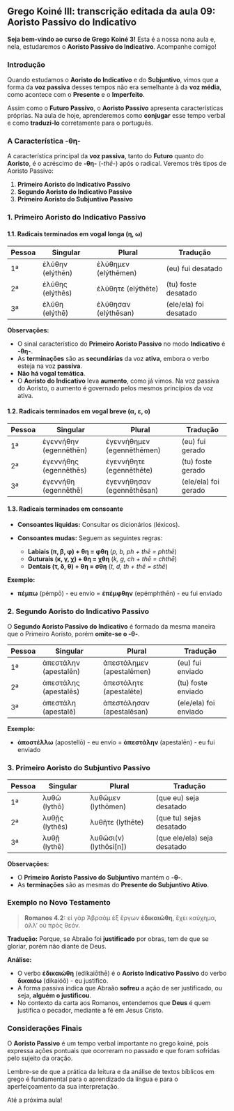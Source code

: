 ## Grego Koiné III: transcrição editada da aula 09: Aoristo Passivo do Indicativo

**Seja bem-vindo ao curso de Grego Koiné 3!** Esta é a nossa nona aula e, nela, estudaremos o **Aoristo Passivo do Indicativo**.  Acompanhe comigo!

### Introdução

Quando estudamos o **Aoristo do Indicativo** e do **Subjuntivo**, vimos que a forma da **voz passiva** desses tempos não era semelhante à da **voz média**, como acontece com o **Presente** e o **Imperfeito**. 

Assim como o **Futuro Passivo**, o **Aoristo Passivo** apresenta características próprias.  Na aula de hoje, aprenderemos como **conjugar** esse tempo verbal e como **traduzi-lo** corretamente para o português.

### A Característica -θη-

A característica principal da **voz passiva**, tanto do **Futuro** quanto do **Aoristo**, é o acréscimo de **-θη-**  (*-thē-*) após o radical.  Veremos três tipos de Aoristo Passivo:

1. **Primeiro Aoristo do Indicativo Passivo**
2. **Segundo Aoristo do Indicativo Passivo**
3. **Primeiro Aoristo do Subjuntivo Passivo**

### 1. Primeiro Aoristo do Indicativo Passivo

#### 1.1. Radicais terminados em vogal longa (η, ω)

| Pessoa | Singular | Plural | Tradução |
|---|---|---|---|
| 1ª | ἐλύθην (elýthēn) | ἐλύθημεν (elýthēmen) | (eu) fui desatado |
| 2ª | ἐλύθης (elýthēs) | ἐλύθητε (elýthēte) | (tu) foste desatado |
| 3ª | ἐλύθη (elýthē) | ἐλύθησαν (elýthēsan) | (ele/ela) foi desatado |

**Observações:**

* O sinal característico do **Primeiro Aoristo Passivo** no modo **Indicativo** é **-θη-**.
* As **terminações** são as **secundárias** da voz **ativa**, embora o verbo esteja na voz **passiva**.
* **Não há vogal temática**.
* O **Aoristo do Indicativo** leva **aumento**, como já vimos. Na voz passiva do Aoristo, o aumento é governado pelos mesmos princípios da voz ativa.

#### 1.2. Radicais terminados em vogal breve (α, ε, ο)

| Pessoa | Singular | Plural | Tradução |
|---|---|---|---|
| 1ª | ἐγεννήθην (egennēthēn) | ἐγεννήθημεν (egennēthēmen) | (eu) fui gerado |
| 2ª | ἐγεννήθης (egennēthēs) | ἐγεννήθητε (egennēthēte) | (tu) foste gerado |
| 3ª | ἐγεννήθη (egennēthē) | ἐγεννήθησαν (egennēthēsan) | (ele/ela) foi gerado |

#### 1.3. Radicais terminados em consoante

* **Consoantes líquidas:** Consultar os dicionários (léxicos).
* **Consoantes mudas:** Seguem as seguintes regras:

    * **Labiais (π, β, φ) + θη = φθη**  (*p, b, ph + thē = phthē*)
    * **Guturais (κ, γ, χ) + θη = χθη**  (*k, g, ch + thē = chthē*)
    * **Dentais (τ, δ, θ) + θη = σθη**  (*t, d, th + thē = sthē*)

**Exemplo:**

* **πέμπω** (pémpō) - eu envio = **ἐπέμφθην** (epémphthēn) - eu fui enviado

### 2. Segundo Aoristo do Indicativo Passivo

O **Segundo Aoristo Passivo do Indicativo** é formado da mesma maneira que o Primeiro Aoristo, porém **omite-se o -θ-**.

| Pessoa | Singular | Plural | Tradução |
|---|---|---|---|
| 1ª | ἀπεστάλην (apestalēn) | ἀπεστάλημεν (apestalēmen) | (eu) fui enviado |
| 2ª | ἀπεστάλης (apestalēs) | ἀπεστάλητε (apestalēte) | (tu) foste enviado |
| 3ª | ἀπεστάλη (apestalē) | ἀπεστάλησαν (apestalēsan) | (ele/ela) foi enviado |

**Exemplo:**

* **ἀποστέλλω** (apostellō) - eu envio = **ἀπεστάλην** (apestalēn) - eu fui enviado

### 3. Primeiro Aoristo do Subjuntivo Passivo

| Pessoa | Singular | Plural | Tradução |
|---|---|---|---|
| 1ª | λυθῶ (lythō) | λυθῶμεν (lythōmen) | (que eu) seja desatado |
| 2ª | λυθῇς (lythēs) | λυθῆτε (lythēte) | (que tu) sejas desatado |
| 3ª | λυθῇ (lythē) | λυθῶσι(ν) (lythōsi[n]) | (que ele/ela) seja desatado |

**Observações:**

* O **Primeiro Aoristo Passivo do Subjuntivo** mantém o **-θ-**.
* As **terminações** são as mesmas do **Presente do Subjuntivo Ativo**.

### Exemplo no Novo Testamento

> **Romanos 4.2:**  εἰ γὰρ Ἀβραὰμ ἐξ ἔργων **ἐδικαιώθη**, ἔχει καύχημα, ἀλλʼ οὐ πρὸς θεόν.

**Tradução:** Porque, se Abraão foi **justificado** por obras, tem de que se gloriar, porém não diante de Deus.

**Análise:**

* O verbo **ἐδικαιώθη** (edikaiōthē) é o **Aoristo Indicativo Passivo** do verbo **δικαιόω** (dikaióō) - eu justifico.
* A forma passiva indica que Abraão **sofreu** a ação de ser justificado, ou seja, **alguém o justificou**.
* No contexto da carta aos Romanos, entendemos que **Deus** é quem justifica o pecador, mediante a fé em Jesus Cristo.

### Considerações Finais

O **Aoristo Passivo** é um tempo verbal importante no grego koiné, pois expressa ações pontuais que ocorreram no passado e que foram sofridas pelo sujeito da oração. 

Lembre-se de que a prática da leitura e da análise de textos bíblicos em grego é fundamental para o aprendizado da língua e para o aperfeiçoamento da sua interpretação. 

Até a próxima aula!
